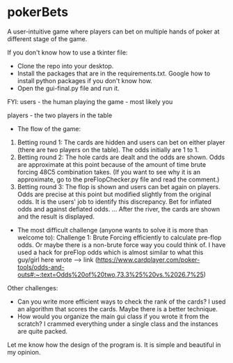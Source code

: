 # pokerBets
A user-intuitive game where players can bet on multiple hands of poker at different stage of the game.

If you don't know how to use a tkinter file:
- Clone the repo into your desktop.
- Install the packages that are in the requirements.txt. Google how to install python packages if you don't know how.
- Open the gui-final.py file and run it.

FYI:
users - the human playing the game - most likely you 

players - the two players in the table

- The flow of the game:
1. Betting round 1: The cards are hidden and users can bet on either player (there are two players on the table). The odds initially are 1 to 1.
2. Betting round 2: The hole cards are dealt and the odds are shown. Odds are approximate at this point because of the amount of time brute forcing 48C5 combination 
takes. (If you want to see why it is an approximate, go to the preFlopChecker.py file and read the comment.) 
3. Betting round 3: The flop is shown and users can bet again on players. Odds are precise at this point but modified slightly from the original odds. It is the 
users' job to identify this discrepancy. Bet for inflated odds and against deflated odds.
...
After the river, the cards are shown and the result is displayed.

- The most difficult challenge (anyone wants to solve it is more than welcome to):
Challenge 1: Brute Forcing efficiently to calculate pre-flop odds. Or maybe there is a non-brute force way you could think of. I have used a hack for preFlop
odds which is almost similar to what this guy/girl here wrote --> link (https://www.cardplayer.com/poker-tools/odds-and-outs#:~:text=Odds%20of%20two,73.3%25%20vs.%2026.7%25)

Other challenges:
- Can you write more efficient ways to check the rank of the cards? I used an algorithm that scores the cards. Maybe there is a better technique.
- How would you organize the main gui class if you wrote it from the scratch? I crammed everything under a single class and the instances are quite packed.

Let me know how the design of the program is. It is simple and beautiful in my opinion.
